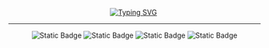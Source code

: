 <div align="center">  
  
  [![Typing SVG](https://readme-typing-svg.demolab.com?font=Noto+Sans+SC&weight=600&size=28&pause=1000&color=11659a&center=true&vCenter=true&repeat=false&width=450&height=60&lines=%E8%8B%9F%E6%97%A5%E6%96%B0%EF%BC%8C%E6%97%A5%E6%97%A5%E6%96%B0%EF%BC%8C%E5%8F%88%E6%97%A5%E6%96%B0)](https://git.io/typing-svg)  

</div>
<hr>
<div align="center">

  ![Static Badge](https://img.shields.io/badge/Python-336d9c?style=for-the-badge&logo=python&logoColor=white)
  ![Static Badge](https://img.shields.io/badge/Rust-2e2459?style=for-the-badge&logo=rust&logoColor=white)
  ![Static Badge](https://img.shields.io/badge/Vue.js-41b883?style=for-the-badge&logo=vuedotjs&logoColor=white)
  ![Static Badge](https://img.shields.io/badge/Docker-1d63ed?style=for-the-badge&logo=docker&logoColor=white)

</div>

<!--
![Top Langs](https://github-readme-stats.vercel.app/api/top-langs/?username=wodray&layout=compact&theme=tokyonight)
-->

